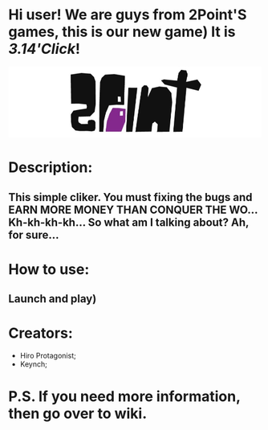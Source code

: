 # Hi user! We are guys from 2Point'S games, this is our new game) It is *3.14'Click*!
![GitHub Logo](/Images/etrhWchPZ10.jpg)


# Description:
## This simple cliker. You must fixing the bugs and EARN MORE MONEY THAN CONQUER THE WO... Kh-kh-kh-kh... So what am I talking about? Ah, for sure...

# How to use:
## Launch and play)

# Creators:
* Hiro Protagonist;
* Keynch;

# P.S. If you need more information, then go over to wiki.

